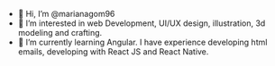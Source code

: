 - 👋 Hi, I’m @marianagom96
- 👀 I’m interested in web Development, UI/UX design, illustration, 3d modeling and crafting.
- 🌱 I’m currently learning Angular. I have experience developing html emails, developing with React JS and React Native. 
<!---
marianagom96/marianagom96 is a ✨ special ✨ repository because its `README.md` (this file) appears on your GitHub profile.
You can click the Preview link to take a look at your changes.
--->
